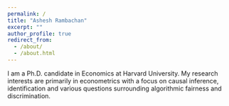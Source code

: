 ```yaml
---
permalink: /
title: "Ashesh Rambachan"
excerpt: ""
author_profile: true
redirect_from: 
  - /about/
  - /about.html
---
```


I am a Ph.D. candidate in Economics at Harvard University. My research interests are primarily in econometrics with a focus on causal inference, identification and various questions surrounding algorithmic fairness and discrimination.

